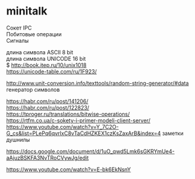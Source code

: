 # minitalk
Сокет IPC  
Побитовые операции  
Сигналы  
  
длина символа ASCII 8 bit  
длина символа UNICODE 16 bit  
$ http://book.itep.ru/10/unix1018  
https://unicode-table.com/ru/1F923/  

http://www.unit-conversion.info/texttools/random-string-generator/#data генератор символов

https://habr.com/ru/post/141206/  
https://habr.com/ru/post/122823/  
https://tproger.ru/translations/bitwise-operations/  
https://rtfm.co.ua/c-sokety-i-primer-modeli-client-server/  
https://www.youtube.com/watch?v=Y_7C2O-G_cs&list=PLePq6qvrIxC8vTaCdHZKEX1czKsZaxArB&index=4 заметки душнилы  
  
https://docs.google.com/document/d/1uO_qwd5Lmk6sGKRYmUe4-aAjuzBSKFA3NvTRoCVywJg/edit  
  
https://www.youtube.com/watch?v=E-bk6EkNsnY  

  
